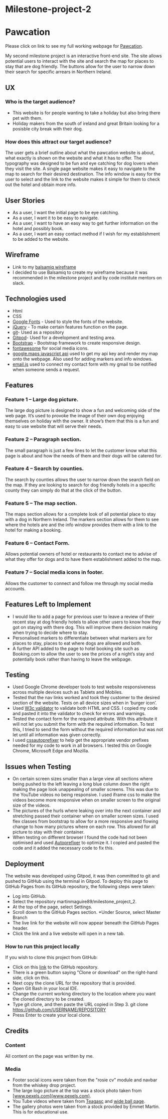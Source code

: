 # Milestone-project-2
# Pawcation
Please click on link to see my full working webpage for [Pawcation](https://martinmaguire89.github.io/milestone-project-2/).

My second milestone project is an interactive front-end site. The site allows potential users to interact with the site and search the map for places to stay that are dog friendly. The buttons allow for the user to narrow down their search for specific arrears in Northern Ireland. 

## UX
### Who is the target audience?
*	This website is for people wanting to take a holiday but also bring there pet with them.
*	Holiday makers from the south of ireland and great Britain looking for a posisble city break with their dog.

### How does this attract our target audience?
The user gets a brief outline about what the pawcation website is about, what exactly is shown on the website and what it has to offer. The typography was designed to be fun and eye catching for dog lovers when they visit the site. A single page website makes it easy to navigate to the map to search for their desired destination. The info window is easy for the user to select and the link to the website makes it simple for them to check out the hotel and obtain more info. 
## User Stories
*	As a user, I want the initial page to be eye catching.
*	As a user, I want it to be easy to navigate.
*	As a user, I want to have an easy way to get further information on the hotel and possibly book.
*	As a user, I want an easy contact method if I wish for my establishment to be added to the website. 
## Wireframe
* Link to my [balsamiq wireframe](https://github.com/martinmaguire89/milestone-project-2/blob/master/milestone%20project-2.pdf)
*	I decided to use Balsamiq to create my wireframe because it was recommended in the milestone project and by code institute mentors on slack.

## Technologies used
* Html
*	CSS
*	[Google Fonts](https://fonts.google.com/) - Used to style the fonts of the website.
*	[jQuery](https://jquery.com/) - To make certain features function on the page.
*	[git](https://github.com/)- Used as a repository
*	[Gitpod](https://chrome.google.com/webstore/detail/gitpod-online-ide/dodmmooeoklaejobgleioelladacbeki)- Used for a development and testing area.
*	[Bootstrap](https://www.bootstrapcdn.com/) - Bootstrap framework to create responsive design.
*	[fontawesome](https://fontawesome.com/) for social media icons.
*	[google.maps javascript api](https://developers.google.com/maps/documentation/javascript/tutorial) used to get my api key and render my map onto the webpage. Also used for adding markers and info windows.
*	[email.js](https://www.emailjs.com/) used to connect my contact form with my gmail to be notified when someone sends a request. 

## Features
### Feature 1 – Large dog picture.
The large dog picture is designed to show a fun and welcoming side of the web page. It’s used to provoke the image of their own dog enjoying themselves on holiday with the owner. It show’s them that this is a fun and easy to use website that will serve their needs.
### Feature 2 –  Paragraph section.
The small paragraph is just a few lines to let the customer know what this page is about and how the needs of them and their dogs will be catered for. 
### Feature 4 – Search by counties.
The search by counties allows the user to narrow down the search field on the map. If they are looking to search for dog friendly hotels in a specific county they can simply do that at the click of the button.  
### Feature 5 – The map section.
The maps section allows for a complete look of all potential place to stay with a dog in Northern Ireland.   The markers section allows for them to see where the hotels are and the info window provides them with a link to the hotel for making a booking. 
### Feature 6 – Contact Form.
Allows potential owners of hotel or restaurants to contact me to advise of what they offer for dogs and to have them establishment added to the map.  
### Feature 7 – Social media icons in footer.
Allows the customer to connect and follow me through my social media accounts.

## Features Left to Implement
* I would like to add a page for previous user to leave a review of their recent stay at dog friendly hotels to allow other users to know how they got on staying with there dog. This will improve there decision making when trying to decide where to stay.
* Personalised markers to differentiate between what markers are for places to stay, places to eat where dogs are allowed and both. 
* A further API added to the page to hotel booking site such as Booking.com to allow the user to see the prices of a night’s stay and potentially book rather than having to leave the webpage.  

## Testing
* Used Google Chrome developer tools to test website responsiveness across multiple devices such as Tablets and Mobiles.
* Tested that the nav links worked and took they customer to the desired section of the website. Tests on all device sizes when in ‘burger icon’. 
* Used [W3c validator](https://validator.w3.org/) to validate both HTML and CSS. I copied my code and pasted it into the validator to check for errors and warnings.
* Tested the contact form for the required attribute. With this attribute it will not let you submit the form with the required information. To test this, I tried to send the form without the required information but was not let until all information was given correctly.
* I used [cssautoprefixer](https://autoprefixer.github.io/) to help get the appropriate vendor prefixes needed for my code to work in all browsers. I tested this on Google Chrome, Microsoft Edge and Mozilla.

## Issues when Testing
* On certain screen sizes smaller than a large view all sections where being pushed to the left leaving a long blue column down the right making the page look unappealing of smaller screens. This was due to the YouTube videos no being responsive. I used iframe css to make the videos become more responsive when on smaller screen to the original size of the videos.
* The pictures of the hurls where leaking over into the next container and stretching passed their container when on smaller screen sizes. I used flex classes from bootstrap to allow for a more responsive and flowing change to how many pictures where on each row. This allowed for all picture to stay with their container. 
* When testing on different browser I found the code had not been optimised and used [Autoprefixer](https://autoprefixer.github.io/) to optimize it. I copied and pasted the code and it added the necessary code to fix this.

## Deployment
The website was developed using Gitpod, it was then committed to git and pushed to GitHub using the terminal in Gitpod.
To deploy this page to GitHub Pages from its GitHub repository, the following steps were taken:
* Log into GitHub.
* Select the repository martinmaguire89/milestone_project_2.
* At the top of the page, select Settings.
* Scroll down to the GitHub Pages section.
*Under Source, select Master Branch
* The live link for the website will now appear beneath the GitHub Pages header.
* Click the link and a live website will open in a new tab.

### How to run this project locally
If you wish to clone this project from GitHub:
* Click on this [link](https://github.com/martinmaguire89/milestone-project-2) to the GitHub repository.
* There is a green button saying "Clone or download" on the right-hand side, click on this.
* Next copy the clone URL for the repository that is provided.
* Open Git Bash in your local IDE.
* Change the current working directory to the location where you want the cloned directory to be created.
* Type git clone, and then paste the URL copied in Step 3.
git clone https://github.com/USERNAME/REPOSITORY
* Press Enter to create your local clone.

## Credits
### Content
All content on the page was written by me.
### Media
* Footer social icons were taken from the "rosie cv" module and navbar from the whiskey drop project.
* The large logo picture at the top was a stock photo taken from [www.pexels.com](www.pexels.com).
* You Tube videos where taken from [Teagasc](https://www.youtube.com/channel/UCgeZtt-RlB7yh6jDkdv2i8A) and [wide ball page](https://www.youtube.com/channel/UC2EwQtsXBLa5eEc0doaZsLg).
* The gallery photos were taken from a stock provided by Emmet Martin. 
This is for educational use.
